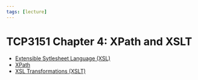 ```yaml
---
tags: [lecture]
---
```


# TCP3151 Chapter 4: XPath and XSLT

- [Extensible Sytlesheet Language (XSL)](202311211640.md)
- [XPath](202311211645.md)
- [XSL Transformations (XSLT)](202311211654.md)
